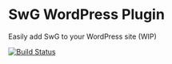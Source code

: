# SwG WordPress Plugin
Easily add SwG to your WordPress site (WIP)

[![Build Status](https://travis-ci.org/subscriptions-project/swg-wordpress-plugin.svg?branch=master)](https://travis-ci.org/subscriptions-project/swg-wordpress-plugin)
